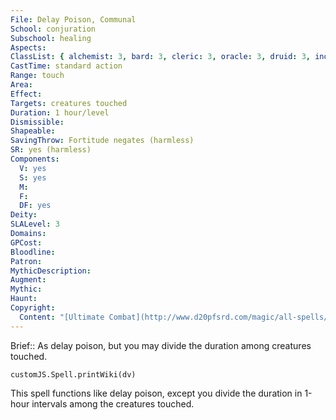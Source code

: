 ```yaml
---
File: Delay Poison, Communal
School: conjuration
Subschool: healing
Aspects: 
ClassList: { alchemist: 3, bard: 3, cleric: 3, oracle: 3, druid: 3, inquisitor: 3, paladin: 3, ranger: 3, witch: 3 }
CastTime: standard action
Range: touch
Area: 
Effect: 
Targets: creatures touched
Duration: 1 hour/level
Dismissible: 
Shapeable: 
SavingThrow: Fortitude negates (harmless)
SR: yes (harmless)
Components:
  V: yes
  S: yes
  M: 
  F: 
  DF: yes
Deity: 
SLALevel: 3
Domains: 
GPCost: 
Bloodline: 
Patron: 
MythicDescription: 
Augment: 
Mythic: 
Haunt: 
Copyright:
  Content: "[Ultimate Combat](http://www.d20pfsrd.com/magic/all-spells/d/delay-poison#TOC-Delay-Poison-Communal)"
---
```

Brief:: As delay poison, but you may divide the duration among creatures touched.

```dataviewjs
customJS.Spell.printWiki(dv)
```

This spell functions like delay poison, except you divide the duration in 1-hour intervals among the creatures touched.
